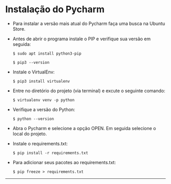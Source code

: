 # Instalação do Pycharm 

* Para instalar a versão mais atual do Pycharm faça uma busca na Ubuntu Store.
* Antes de abrir o programa instale o PIP e verifique sua versão em seguida:
  ```
  $ sudo apt install python3-pip
  
  $ pip3 --version
  ```
* Instale o VirtualEnv:
  ```
  $ pip3 install virtualenv
  ```
* Entre no diretório do projeto (via terminal) e excute o seguinte comando:
  ```
  $ virtualenv venv -p python
  ```
* Verifique a versão do Python:
  ```
  $ python --version
  ```
* Abra o Pycharm e selecione a opção OPEN. Em seguida selecione o local do projeto.

* Instale o requirements.txt:
  ```
  $ pip install -r requirements.txt
  ```
* Para adicionar seus pacotes ao requirements.txt:
  ```
  $ pip freeze > requirements.txt
  ```
---
